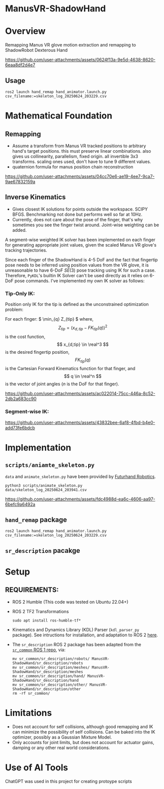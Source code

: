 # ManusVR-ShadowHand

# Overview
Remapping Manus VR glove motion extraction and remapping to ShadowRobot Dexterous Hand

https://github.com/user-attachments/assets/0624f13a-9e5d-4638-8620-6eaa8df2d4e7

## Usage
```
ros2 launch hand_remap hand_animator.launch.py csv_filename:=skeleton_log_20250624_203229.csv
```

# Mathematical Foundation

## Remapping
- Assume a transform from Manus VR tracked positions to arbitrary hand's target positions. this must preserve linear combinations. also gives us collinearity, parallelism, fixed origin. all invertible 3x3 transforms. scaling ones used, don't have to tune 9 different values.
- quaternion formula for manus position chain reconstruction

https://github.com/user-attachments/assets/04cc70e6-ae19-4ee7-9ca7-9ae67832159a

## Inverse Kinematics
- Gives closest IK solutions for points outside the workspace. SCIPY BFGS. Benchmarking not done but performs well so far at 10Hz.
- Currently, does not care about the pose of the finger, that's why sometimes you see the finger twist around. Joint-wise weighting can be added.

A segment-wise weighted IK solver has been implemented on each finger for generating appropriate joint values, given the scaled Manus VR glove's tracking trajectories.

Since each finger of the ShadowHand is 4-5 DoF and the fact that fingertip pose needs to be inferred using position values from the VR glove, it is unreasonable to have 6-DoF $SE(3)$ pose tracking using IK for such a case.
Therefore, `PyKDL`'s builtin IK Solver can't be used directly as it relies on 6-DoF pose commands.
I've implemented my own IK solver as follows:

### Tip-Only IK:

Position only IK for the tip is defined as the unconstrained optimization problem:

For each finger:
$
\min_{q} Z_{tip}
$
where,
$$
  Z_{tip} = (x_{d,tip} - FK_{tip}(q))^2
$$
is the cost function,
$$
  x_{d,tip} \in \real^3
$$ 
is the desired fingertip position,
$$
  FK_{tip}(q)
$$
is the Cartesian Forward Kinematics function for that finger, and
$$
  q \in \real^n
$$
is the vector of joint angles ($n$ is the DoF for that finger).

https://github.com/user-attachments/assets/ac022014-75cc-446a-8c52-2db2a683cc90

### Segment-wise IK:
https://github.com/user-attachments/assets/43832bee-6af8-4fbd-b4e0-add73fe6bdcb

# Implementation

## `scripts/aniamte_skeleton.py`

`data` and `animate_skeleton.py` have been provided by [Futurhand Robotics](https://futurhandrobotics.com/).
```
python3 scripts/animate_skeleton.py data/skeleton_log_20250624_203941.csv
```

https://github.com/user-attachments/assets/fdc4988d-ea6c-4606-aa97-6befc9a6492a

## `hand_remap` package

```
ros2 launch hand_remap hand_animator.launch.py csv_filename:=skeleton_log_20250624_203229.csv
```

## `sr_description` pacakge


# Setup

## REQUIREMENTS:
- ROS 2 Humble (This code was tested on Ubuntu 22.04+)
- ROS 2 TF2 Transformations 
  ```
  sudo apt install ros-humble-tf*
  ```
- Kinematics and Dynamics Library (KDL) Parser (`kdl_parser_py` package). See intructions for installation, and adaptation to ROS 2 [here](https://github.com/GogiPuttar/Bi-ManualManipulation/tree/main?tab=readme-ov-file#requirements). 
  
- The `sr_description` ROS 2 package has been adapted from the [`sr_common` ROS 1 repo](https://github.com/shadow-robot/sr_common), via:
  ```
  mv sr_common/sr_description/robots/ ManusVR-ShadowHand/sr_description/robots
  mv sr_common/sr_description/meshes/ ManusVR-ShadowHand/sr_description/meshes
  mv sr_common/sr_description/hand/ ManusVR-ShadowHand/sr_description/hand
  mv sr_common/sr_description/other/ ManusVR-ShadowHand/sr_description/other
  rm -rf sr_common/
  ```

# Limitations
- Does not account for self collisions, although good remapping and IK can minimize the possibility of self collisions. 
Can be baked into the IK optimizer, possibly as a Gaussian Mixture Model.
- Only accounts for joint limits, but does not account for actuator gains, damping or any other real world considerations.

# Use of AI Tools
ChatGPT was used in this project for creating protoype scripts